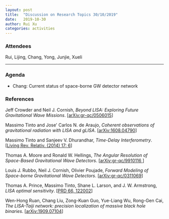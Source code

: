 ```yaml
---
layout: post
title:  "Discussion on Research Topics 30/10/2019"
date:   2019-10-30
author: Rui Xu
categories: activities
---
```



### Attendees

Rui, Lijing, Chang, Yong, Junjie, Xueli

---

### Agenda

- Chang: Current status of space-borne GW detector network

### References

Jeff Crowder and Neil J. Cornish, *Beyond LISA: Exploring Future Gravitational Wave Missions*. [[arXiv:gr-qc/0506015](https://arxiv.org/abs/gr-qc/0506015)] 

Massimo Tinto and Jose' Carlos N. de Araujo, *Coherent observations of gravitational radiation with LISA and gLISA*. [[arXiv:1608.04790](https://arxiv.org/abs/1608.04790)]

Massimo Tinto and Sanjeev V. Dhurandhar, *Time-Delay Interferometry*. [[Living Rev. Relativ. (2014) 17: 6](https://link.springer.com/article/10.12942%2Flrr-2014-6)]

Thomas A. Moore and Ronald W. Hellings, *The Angular Resolution of Space-Based Gravitational Wave Detectors*. [[arXiv:gr-qc/9910116
](https://arxiv.org/abs/gr-qc/9910116)]

Louis J. Rubbo, Neil J. Cornish, Olivier Poujade, *Forward Modeling of Space-borne Gravitational Wave Detectors*. [[arXiv:gr-qc/0311069](https://arxiv.org/abs/gr-qc/0311069)]

Thomas A. Prince, Massimo Tinto, Shane L. Larson, and J. W. Armstrong, *LISA optimal sensitivity*. [[PRD 66, 122002](https://journals.aps.org/prd/abstract/10.1103/PhysRevD.66.122002)]

Wen-Hong Ruan, Chang Liu, Zong-Kuan Guo, Yue-Liang Wu, Rong-Gen Cai, *The LISA-Taiji network: precision localization of massive black hole binaries*. [[arXiv:1909.07104](https://arxiv.org/abs/1909.07104)]
